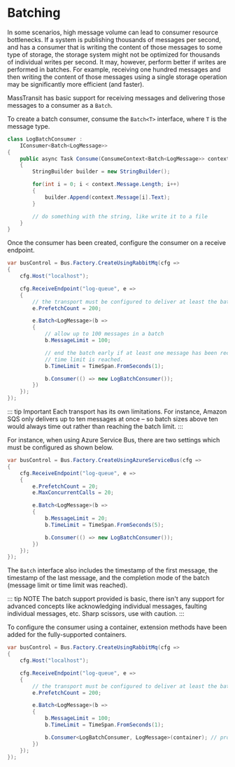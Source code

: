 # Batching

In some scenarios, high message volume can lead to consumer resource bottlenecks. If a system is publishing thousands of messages per second, and has a consumer that is writing the content of those messages to some type of storage, the storage system might not be optimized for thousands of individual writes per second. It may, however, perform better if writes are performed in batches. For example, receiving one hundred messages and then writing the content of those messages using a single storage operation may be significantly more efficient (and faster).

MassTransit has basic support for receiving messages and delivering those messages to a consumer as a `Batch`.

To create a batch consumer, consume the `Batch<T>` interface, where `T` is the message type.

```cs
class LogBatchConsumer :
    IConsumer<Batch<LogMessage>>
{
    public async Task Consume(ConsumeContext<Batch<LogMessage>> context)
    {
        StringBuilder builder = new StringBuilder();

        for(int i = 0; i < context.Message.Length; i++)
        {
            builder.Append(context.Message[i].Text);
        }

        // do something with the string, like write it to a file
    }
}
```

Once the consumer has been created, configure the consumer on a receive endpoint.

```cs
var busControl = Bus.Factory.CreateUsingRabbitMq(cfg =>
{
    cfg.Host("localhost");

    cfg.ReceiveEndpoint("log-queue", e =>
    {
        // the transport must be configured to deliver at least the batch message limit
        e.PrefetchCount = 200;

        e.Batch<LogMessage>(b =>
        {
            // allow up to 100 messages in a batch
            b.MessageLimit = 100;

            // end the batch early if at least one message has been received and the 
            // time limit is reached.
            b.TimeLimit = TimeSpan.FromSeconds(1);

            b.Consumer(() => new LogBatchConsumer());
        })
    });
});
```

::: tip Important
Each transport has its own limitations. For instance, Amazon SQS only delivers up to ten messages at once – so batch sizes above ten would always time out rather than reaching the batch limit.
:::

For instance, when using Azure Service Bus, there are two settings which must be configured as shown below.

```cs
var busControl = Bus.Factory.CreateUsingAzureServiceBus(cfg =>
{
    cfg.ReceiveEndpoint("log-queue", e =>
    {
        e.PrefetchCount = 20;
        e.MaxConcurrentCalls = 20;

        e.Batch<LogMessage>(b =>
        {
            b.MessageLimit = 20;
            b.TimeLimit = TimeSpan.FromSeconds(5);

            b.Consumer(() => new LogBatchConsumer());
        })
    });
});
```

The `Batch` interface also includes the timestamp of the first message, the timestamp of the last message, and the completion mode of the batch (message limit or time limit was reached).

::: tip NOTE
The batch support provided is basic, there isn't any support for advanced concepts like acknowledging individual messages, faulting individual messages, etc. Sharp scissors, use with caution.
:::

To configure the consumer using a container, extension methods have been added for the fully-supported containers.

```cs
var busControl = Bus.Factory.CreateUsingRabbitMq(cfg =>
{
    cfg.Host("localhost");

    cfg.ReceiveEndpoint("log-queue", e =>
    {
        // the transport must be configured to deliver at least the batch message limit
        e.PrefetchCount = 200;

        e.Batch<LogMessage>(b =>
        {
            b.MessageLimit = 100;
            b.TimeLimit = TimeSpan.FromSeconds(1);

            b.Consumer<LogBatchConsumer, LogMessage>(container); // provider, context, etc.
        })
    });
});
```

